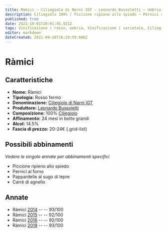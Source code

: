 ```yaml
---
title: Ràmici – Ciliegiolo di Narni IGT – Leonardo Bussoletti – Umbria (IT) – 20-24€ – 5★
description: Ciliegiolo 100% | Piccione ripieno allo spiedo – Pernici al forno – Pappardelle al sugo di lepre – Carrè di agnello
published: true
date: 2021-10-01T20:01:45.921Z
tags: Vinificazione | rosso, umbria, Vinificazione | varietale, Ciliegiolo, Vinificazione | fermo, Valutazioni | 5 stelle, Pappardelle al sugo di lepre, Piccione ripieno allo spiedo, Pernici al forno, Alimento | agnello, Cottura | al forno, Prezzi | 20-24€
editor: markdown
dateCreated: 2021-09-18T16:29:59.606Z
---
```


# Ràmici

## Caratteristiche
- **Nome:** Ràmici
- **Tipologia:** Rosso fermo
- **Denominazione:** [Ciliegiolo di Narni IGT](/denominazioni/Italia/Umbria/IGT/Ciliegiolo-di-Narni) 
- **Produttore:** [Leonardo Bussoletti](/produttori/Italia/Umbria/Leonardo-Bussoletti) 
- **Composizione:** 100% [Ciliegiolo](/vitigni/Italia/bacca-nera/ciliegiolo) 
- **Affinamento:** 24 mesi in botte grandi 
- **Alcol:** 14.5%
- **Fascia di prezzo:** 20-24€
{.grid-list}




## Possibili abbinamenti
*Vedere le singole annate per abbinamenti specifici*

- Piccione ripieno allo spiedo
- Pernici al forno
- Pappardelle al sugo di lepre 
- Carrè di agnello 


## Annate
- Ràmici [2014](vini/Italia/Umbria/Leonardo-Bussoletti/Ramici/2014) -- <span class="star-5"></span> -- 93/100
- Ràmici [2015](vini/Italia/Umbria/Leonardo-Bussoletti/Ramici/2015) -- <span class="star-5"></span> -- 92/100
- Ràmici [2016](vini/Italia/Umbria/Leonardo-Bussoletti/Ramici/2016) -- <span class="star-5"></span> -- 92/100
- Ràmici [2018](vini/Italia/Umbria/Leonardo-Bussoletti/Ramici/2018) -- <span class="star-5"></span> -- 93/100
